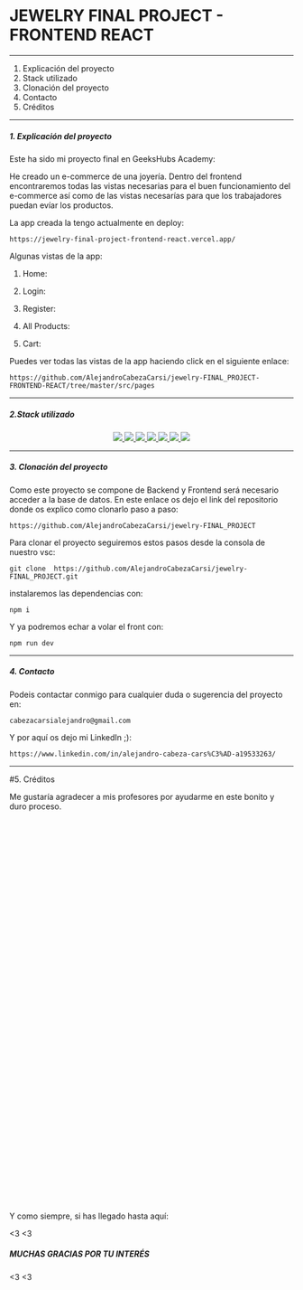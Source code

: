 <h1>JEWELRY FINAL PROJECT - FRONTEND REACT</h1>

---

<ol>
    <li> Explicación del proyecto</li>
    <li> Stack utilizado</li>
    <li> Clonación del proyecto</li>
    <li> Contacto</li>
    <li> Créditos</li>
</ol>

---

<h5> 1. Explicación del proyecto</h5>

Este ha sido mi proyecto final en GeeksHubs Academy: 

He creado un e-commerce de una joyería. Dentro del frontend encontraremos todas las vistas necesarias para el buen funcionamiento del e-commerce así como de las vistas necesarías para que los trabajadores puedan evíar los productos.

La app creada la tengo actualmente en deploy: 

    https://jewelry-final-project-frontend-react.vercel.app/

Algunas vistas de la app: 

1. Home: 

2. Login: 

3. Register: 

4. All Products: 

5. Cart: 

Puedes ver todas las vistas de la app haciendo click en el siguiente enlace: 

    https://github.com/AlejandroCabezaCarsi/jewelry-FINAL_PROJECT-FRONTEND-REACT/tree/master/src/pages




---

<h5>2.Stack utilizado </h5>


<div align="center">

<a href="https://www.reactjs.com/">
    <img src= "https://img.shields.io/badge/React-20232A?style=for-the-badge&logo=react&logoColor=61DAFB"/>
</a>
 <a href="https://redux.js.org/">
    <img src= "https://user-images.githubusercontent.com/121863208/227808568-89a147ae-a047-4b1c-8065-9de44bd9bcb2.svg"/>
</a>
<a href="https://nodejs.org/en">
    <img src= "https://user-images.githubusercontent.com/121863208/227808607-7170e528-cc5d-4a04-a7ec-edfad90e2a1e.svg"/>
</a>
<a href="https://react-bootstrap.github.io/">
    <img src= "https://user-images.githubusercontent.com/121863208/227808594-021a15ab-7e14-454b-b977-4a5ade8287ed.svg"/>
</a>
<a href="https://developer.mozilla.org/es/docs/Web/CSS">
    <img src= "https://user-images.githubusercontent.com/121863208/227808642-a8dcfecb-74b9-4796-8b2b-7bfe5cf1b4ba.svg"/>
</a>
<a href="https://nextjs.org/">
    <img src= "https://user-images.githubusercontent.com/121863208/227808660-c8b59b3d-34bd-446f-83e1-8157f5a09b98.svg"/>
</a>
<a href="https://expressjs.com/">
    <img src= "https://user-images.githubusercontent.com/121863208/227808665-1bf127e8-1ad3-4836-b42e-92bb5844a260.svg"/>
</a>
</div>

---

<h5>3. Clonación del proyecto</h5>

Como este proyecto se compone de Backend y Frontend será necesario acceder a la base de datos. En este enlace os dejo el link del repositorio donde os explico como clonarlo paso a paso: 

    https://github.com/AlejandroCabezaCarsi/jewelry-FINAL_PROJECT


Para clonar el proyecto seguiremos estos pasos desde la consola de nuestro vsc:

    git clone  https://github.com/AlejandroCabezaCarsi/jewelry-FINAL_PROJECT.git

instalaremos las dependencias con:

    npm i
Y ya podremos echar a volar el front con:

    npm run dev

---

<h5>4. Contacto</h5>

Podeis contactar conmigo para cualquier duda o sugerencia del proyecto en:

    cabezacarsialejandro@gmail.com 


Y por aquí os dejo mi LinkedIn ;):

    https://www.linkedin.com/in/alejandro-cabeza-cars%C3%AD-a19533263/

---

#5. Créditos 

Me gustaría agradecer a mis profesores por ayudarme en este bonito y duro proceso.

<br>
<br>
<br>
<br>
<br>
<br>
<br>
<br>
<br>
<br>
<br>
<br>
<br>
<br>
<br>
<br>
<br>
<br>
<br>
<br>
<br>
<br>
<br>
<br>
<br>
<br>
<br>
<br>
<br>
<br>
<br>
<br>
<br>
<br>
<br>
<br>
<br>
<br>
<br>
<br>

Y como siempre, si has llegado hasta aquí:

<3 <3 <h5>MUCHAS GRACIAS POR TU INTERÉS</h5> <3 <3
